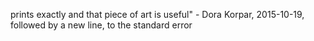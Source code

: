  prints exactly and that piece of art is useful" - Dora Korpar, 2015-10-19, followed by a new line, to the standard error
